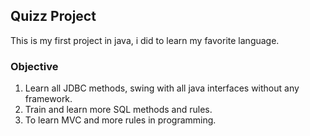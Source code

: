 ## Quizz Project
This is my first project in java, i did to learn my favorite language.

### Objective
1. Learn all JDBC methods, swing with all java interfaces without any framework.
2. Train and learn more SQL methods and rules.
3. To learn MVC and more rules in programming.
